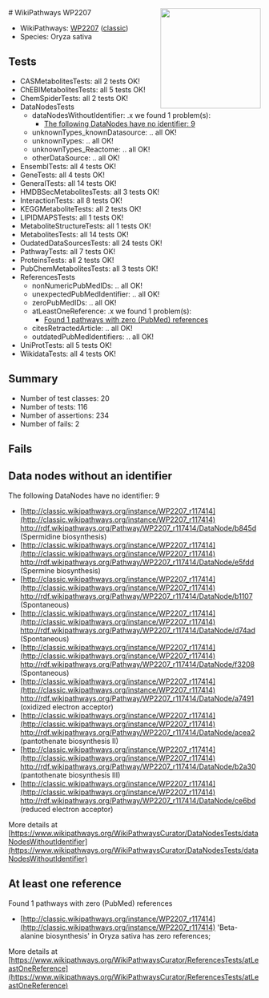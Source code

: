 <img style="float: right; width: 200px" src="https://upload.wikimedia.org/wikipedia/commons/thumb/8/83/Wplogo_with_text_500.png/640px-Wplogo_with_text_500.png" />
# WikiPathways WP2207

* WikiPathways: [WP2207](https://wikipathways.org/pathways/WP2207) ([classic](https://classic.wikipathways.org/instance/WP2207))
* Species: Oryza sativa
## Tests
* CASMetabolitesTests: all 2 tests OK!
* ChEBIMetabolitesTests: all 5 tests OK!
* ChemSpiderTests: all 2 tests OK!
* DataNodesTests
    * dataNodesWithoutIdentifier: .x we found 1 problem(s):
        * [The following DataNodes have no identifier: 9](#d2d32fa8)
    * unknownTypes_knownDatasource: .. all OK!
    * unknownTypes: .. all OK!
    * unknownTypes_Reactome: .. all OK!
    * otherDataSource: .. all OK!
* EnsemblTests: all 4 tests OK!
* GeneTests: all 4 tests OK!
* GeneralTests: all 14 tests OK!
* HMDBSecMetabolitesTests: all 3 tests OK!
* InteractionTests: all 8 tests OK!
* KEGGMetaboliteTests: all 2 tests OK!
* LIPIDMAPSTests: all 1 tests OK!
* MetaboliteStructureTests: all 1 tests OK!
* MetabolitesTests: all 14 tests OK!
* OudatedDataSourcesTests: all 24 tests OK!
* PathwayTests: all 7 tests OK!
* ProteinsTests: all 2 tests OK!
* PubChemMetabolitesTests: all 3 tests OK!
* ReferencesTests
    * nonNumericPubMedIDs: .. all OK!
    * unexpectedPubMedIdentifier: .. all OK!
    * zeroPubMedIDs: .. all OK!
    * atLeastOneReference: .x we found 1 problem(s):
        * [Found 1 pathways with zero (PubMed) references](#d0a459f0)
    * citesRetractedArticle: .. all OK!
    * outdatedPubMedIdentifiers: .. all OK!
* UniProtTests: all 5 tests OK!
* WikidataTests: all 4 tests OK!


## Summary

* Number of test classes: 20
* Number of tests: 116
* Number of assertions: 234
* Number of fails: 2

## Fails

<a name="d2d32fa8" />

## Data nodes without an identifier

The following DataNodes have no identifier: 9

* [http://classic.wikipathways.org/instance/WP2207_r117414](http://classic.wikipathways.org/instance/WP2207_r117414) http://rdf.wikipathways.org/Pathway/WP2207_r117414/DataNode/b845d (Spermidine biosynthesis)
* [http://classic.wikipathways.org/instance/WP2207_r117414](http://classic.wikipathways.org/instance/WP2207_r117414) http://rdf.wikipathways.org/Pathway/WP2207_r117414/DataNode/e5fdd (Spermine biosynthesis)
* [http://classic.wikipathways.org/instance/WP2207_r117414](http://classic.wikipathways.org/instance/WP2207_r117414) http://rdf.wikipathways.org/Pathway/WP2207_r117414/DataNode/b1107 (Spontaneous)
* [http://classic.wikipathways.org/instance/WP2207_r117414](http://classic.wikipathways.org/instance/WP2207_r117414) http://rdf.wikipathways.org/Pathway/WP2207_r117414/DataNode/d74ad (Spontaneous)
* [http://classic.wikipathways.org/instance/WP2207_r117414](http://classic.wikipathways.org/instance/WP2207_r117414) http://rdf.wikipathways.org/Pathway/WP2207_r117414/DataNode/f3208 (Spontaneous)
* [http://classic.wikipathways.org/instance/WP2207_r117414](http://classic.wikipathways.org/instance/WP2207_r117414) http://rdf.wikipathways.org/Pathway/WP2207_r117414/DataNode/a7491 (oxidized electron acceptor)
* [http://classic.wikipathways.org/instance/WP2207_r117414](http://classic.wikipathways.org/instance/WP2207_r117414) http://rdf.wikipathways.org/Pathway/WP2207_r117414/DataNode/acea2 (pantothenate biosynthesis II)
* [http://classic.wikipathways.org/instance/WP2207_r117414](http://classic.wikipathways.org/instance/WP2207_r117414) http://rdf.wikipathways.org/Pathway/WP2207_r117414/DataNode/b2a30 (pantothenate biosynthesis III)
* [http://classic.wikipathways.org/instance/WP2207_r117414](http://classic.wikipathways.org/instance/WP2207_r117414) http://rdf.wikipathways.org/Pathway/WP2207_r117414/DataNode/ce6bd (reduced electron acceptor)


More details at [https://www.wikipathways.org/WikiPathwaysCurator/DataNodesTests/dataNodesWithoutIdentifier](https://www.wikipathways.org/WikiPathwaysCurator/DataNodesTests/dataNodesWithoutIdentifier)

<a name="d0a459f0" />

## At least one reference

Found 1 pathways with zero (PubMed) references

* [http://classic.wikipathways.org/instance/WP2207_r117414](http://classic.wikipathways.org/instance/WP2207_r117414) 'Beta-alanine biosynthesis' in Oryza sativa has zero references; 


More details at [https://www.wikipathways.org/WikiPathwaysCurator/ReferencesTests/atLeastOneReference](https://www.wikipathways.org/WikiPathwaysCurator/ReferencesTests/atLeastOneReference)

